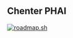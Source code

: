 ## Chenter PHAI

[![roadmap.sh](https://roadmap.sh/card/tall/687e4fc7d8402b4cbdc4e8e4?variant=dark&roadmaps=)](https://roadmap.sh)

<!--
**chenter-devops/chenter-devops** is a ✨ _special_ ✨ repository because its `README.md` (this file) appears on your GitHub profile.

Here are some ideas to get you started:

- 🔭 I’m currently working on ...
- 🌱 I’m currently learning ...
- 👯 I’m looking to collaborate on ...
- 🤔 I’m looking for help with ...
- 💬 Ask me about ...
- 📫 How to reach me: ...
- 😄 Pronouns: ...
- ⚡ Fun fact: ...
-->
